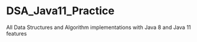 # DSA_Java11_Practice
All Data Structures and Algorithm implementations with Java 8 and Java 11 features
